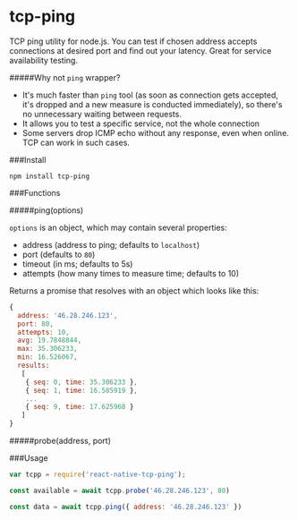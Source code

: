 tcp-ping
========

TCP ping utility for node.js. You can test if chosen address accepts connections at desired port and find out your latency. Great for service availability testing.

#####Why not ```ping``` wrapper?

* It's much faster than ```ping``` tool (as soon as connection gets accepted, it's dropped and a new measure is conducted immediately), so there's no unnecessary waiting between requests.
* It allows you to test a specific service, not the whole connection
* Some servers drop ICMP echo without any response, even when online. TCP can work in such cases.

###Install

```
npm install tcp-ping
```

###Functions

#####ping(options)

```options``` is an object, which may contain several properties:

* address (address to ping; defaults to ```localhost```)
* port (defaults to ```80```)
* timeout (in ms; defaults to 5s)
* attempts (how many times to measure time; defaults to 10)

Returns a promise that resolves with an object which looks like this:
```javascript
{
  address: '46.28.246.123',
  port: 80,
  attempts: 10,
  avg: 19.7848844,
  max: 35.306233,
  min: 16.526067,
  results:
   [
    { seq: 0, time: 35.306233 },
    { seq: 1, time: 16.585919 },
    ...
    { seq: 9, time: 17.625968 }
   ]
}
```

#####probe(address, port)

###Usage

```javascript
var tcpp = require('react-native-tcp-ping');

const available = await tcpp.probe('46.28.246.123', 80)

const data = await tcpp.ping({ address: '46.28.246.123' })
```
